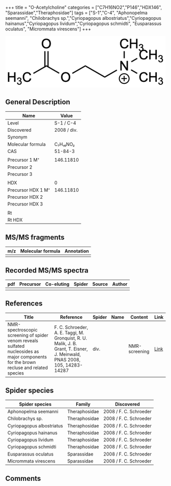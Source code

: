 +++
title = "O-Acetylcholine"
categories = ["C7H16NO2","P146","HDX146",
"Sparassidae","Theraphosidae"]
tags = ["S-1","C-4",
"Aphonopelma seemanni",
"Chilobrachys sp.","Cyriopagopus albostriatus","Cyriopagopus hainanus","Cyriopagopus lividum","Cyriopagopus schmidti",
"Eusparassus oculatus",
"Micrommata virescens"]
+++

![](/img/O-Acetylcholine.png)

## General Description

| Name                | Value       |
|---------------------|-------------|
| Level               | S-1 / C-4         |
| Discovered          | 2008 / div. |
| Synonym             |             |
| Molecular formula   | C₇H₁₆NO₂    |
| CAS                 | 51-84-3     |
|                     |             |
| Precursor 1  M⁺     | 146.11810   |
| Precursor 2         |             |
| Precursor 3         |             |
|                     |             |
| HDX                 | 0           |
| Precursor HDX 1  M⁺ | 146.11810   |
| Precursor HDX 2     |             |
| Precursor HDX 3     |             |
|                     |             |
| Rt                  |             |
| Rt HDX              |             |

## MS/MS fragments

| m/z | Molecular formula | Annotation |
|-----|-------------------|------------|
|     |                   |            |

## Recorded MS/MS spectra

| pdf | Precursor | Co-eluting | Spider | Source | Author |
|-----|-----------|------------|--------|--------|--------|
|     |           |            |        |        |        |

## References

| Title                                                                                                                                  | Reference                                                                                                                 | Spider | Name | Content       | Link                                    |
|----------------------------------------------------------------------------------------------------------------------------------------|---------------------------------------------------------------------------------------------------------------------------|--------|------|---------------|-----------------------------------------|
| NMR-spectroscopic screening of spider venom reveals sulfated nucleosides as major components for the brown recluse and related species | F. C. Schroeder, A. E. Taggi, M. Gronquist, R. U. Malik, J. B. Grant, T. Eisner, J. Meinwald, PNAS 2008, 105, 14283-14287 | div.   |      | NMR-screening | [Link](https://doi.org/10.1073/pnas.0806840105) |

## Spider species

| Spider species                     | Family        | Discovered             |
|------------------------------------|---------------|------------------------|
| Aphonopelma seemanni               | Theraphosidae | 2008 / F. C. Schroeder |
| Chilobrachys sp.                   | Theraphosidae | 2008 / F. C. Schroeder |
| Cyriopagopus albostriatus          | Theraphosidae | 2008 / F. C. Schroeder |
| Cyriopagopus hainanus              | Theraphosidae | 2008 / F. C. Schroeder |
| Cyriopagopus lividum               | Theraphosidae | 2008 / F. C. Schroeder |
| Cyriopagopus schmidti              | Theraphosidae | 2008 / F. C. Schroeder |
| Eusparassus oculatus               | Sparassidae   | 2008 / F. C. Schroeder |
| Micrommata virescens | Sparassidae   | 2008 / F. C. Schroeder |

## Comments